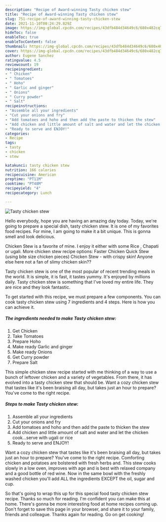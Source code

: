 ```yaml
---
description: "Recipe of Award-winning Tasty chicken stew"
title: "Recipe of Award-winning Tasty chicken stew"
slug: 751-recipe-of-award-winning-tasty-chicken-stew
date: 2021-11-10T00:24:29.829Z
image: https://img-global.cpcdn.com/recipes/43dfb484d34649c6/680x482cq70/tasty-chicken-stew-recipe-main-photo.jpg
hideToc: false
enableToc: true
enableTocContent: false
thumbnail: https://img-global.cpcdn.com/recipes/43dfb484d34649c6/680x482cq70/tasty-chicken-stew-recipe-main-photo.jpg
cover: https://img-global.cpcdn.com/recipes/43dfb484d34649c6/680x482cq70/tasty-chicken-stew-recipe-main-photo.jpg
author: Eugene Sanchez
ratingvalue: 4.5
reviewcount: 19
recipeingredient:
- " Chicken"
- " Tomatoes"
- " Hoho"
- " Garlic and ginger"
- " Onions"
- " Curry powder"
- " Salt"
recipeinstructions:
- "Assemble all your ingredients"
- "Cut your onions and fry"
- "Add tomatoes and hoho and then add the paste to thicken the stew"
- "Add chicken and little amount of salt and water and let the chicken cook...serve with ugali or rice"
- "Ready to serve and ENJOY!"
categories:
- Recipe
tags:
- tasty
- chicken
- stew

katakunci: tasty chicken stew 
nutrition: 166 calories
recipecuisine: American
preptime: "PT11M"
cooktime: "PT48M"
recipeyield: "4"
recipecategory: Lunch

---
```



![Tasty chicken stew](https://img-global.cpcdn.com/recipes/43dfb484d34649c6/680x482cq70/tasty-chicken-stew-recipe-main-photo.jpg)

Hello everybody, hope you are having an amazing day today. Today, we're going to prepare a special dish, tasty chicken stew. It is one of my favorites food recipes. For mine, I am going to make it a bit unique. This is gonna smell and look delicious.

Chicken Stew is a favorite of mine. I enjoy it either with some Rice , Chapati or ugali. More chicken stew recipe options: Faster Chicken Quick Stew (using bite size chicken pieces) Chicken Stew - with crispy skin! Anyone else here not a fan of slimy chicken skin??

Tasty chicken stew is one of the most popular of recent trending meals in the world. It is simple, it is fast, it tastes yummy. It's enjoyed by millions daily. Tasty chicken stew is something that I've loved my entire life. They are nice and they look fantastic.


To get started with this recipe, we must prepare a few components. You can cook tasty chicken stew using 7 ingredients and 4 steps. Here is how you can achieve it.

<!--inarticleads1-->

##### The ingredients needed to make Tasty chicken stew:

1. Get  Chicken
1. Take  Tomatoes
1. Prepare  Hoho
1. Make ready  Garlic and ginger
1. Make ready  Onions
1. Get  Curry powder
1. Prepare  Salt


This simple chicken stew recipe started with me thinking of a way to use a bunch of leftover chicken and a variety of vegetables. From there, it has evolved into a tasty chicken stew that should be. Want a cozy chicken stew that tastes like it&#39;s been braising all day, but takes just an hour to prepare? You&#39;ve come to the right recipe. 

<!--inarticleads2-->

##### Steps to make Tasty chicken stew:

1. Assemble all your ingredients
1. Cut your onions and fry
1. Add tomatoes and hoho and then add the paste to thicken the stew
1. Add chicken and little amount of salt and water and let the chicken cook...serve with ugali or rice
1. Ready to serve and ENJOY!

Want a cozy chicken stew that tastes like it&#39;s been braising all day, but takes just an hour to prepare? You&#39;ve come to the right recipe. Comforting chicken and potatoes are bolstered with fresh herbs and. This stew cooks slowly in a low oven, improves with age and is best with relaxed company and a good bottle of red wine. Now in the same bowl with the freshly washed chicken you&#39;ll add ALL the ingredients EXCEPT the oil, sugar and cup. 

So that's going to wrap this up for this special food tasty chicken stew recipe. Thanks so much for reading. I'm confident you can make this at home. There's gonna be more interesting food at home recipes coming up. Don't forget to save this page in your browser, and share it to your family, friends and colleague. Thanks again for reading. Go on get cooking!
